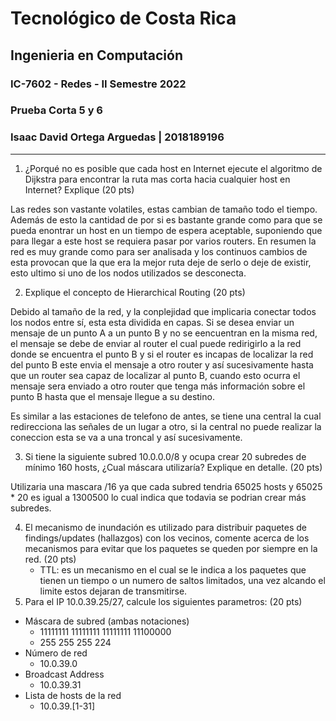 # Tecnológico de Costa Rica
## Ingenieria en Computación
### IC-7602 - Redes - II Semestre 2022
### Prueba Corta 5 y 6
### Isaac David Ortega Arguedas | 2018189196
---
1. ¿Porqué no es posible que cada host en Internet ejecute el algoritmo de Dijkstra
para encontrar la ruta mas corta hacia cualquier host en Internet? Explique (20 pts)

Las redes son vastante volatiles, estas cambian de tamaño todo el tiempo. Además de esto la cantidad de por si es bastante grande como para que se pueda enontrar un host en un tiempo de espera aceptable, suponiendo que para llegar a este host se requiera pasar por varios routers.
En resumen la red es muy grande como para ser analisada y los continuos cambios de esta provocan que la que era la mejor ruta deje de serlo o deje de existir, esto ultimo si uno de los nodos utilizados se desconecta.

2. Explique el concepto de Hierarchical Routing (20 pts)

Debido al tamaño de la red, y la conplejidad que implicaria conectar todos los nodos entre sí, esta esta dividida en capas. Si se desea enviar un mensaje de un punto A a un punto B y no se eencuentran en la misma red, el mensaje se debe de enviar al router el cual puede redirigirlo a la red donde se encuentra el punto B y si el router es incapas de localizar la red del punto B este envia el mensaje a otro router y así sucesivamente hasta que un router sea capaz de localizar al punto B, cuando esto ocurra el mensaje sera enviado a otro router que tenga más información sobre el punto B hasta que el mensaje llegue a su destino.

Es similar a las estaciones de telefono de antes, se tiene una central la cual redirecciona las señales de un lugar a otro, si la central no puede realizar la coneccion esta se va a una troncal y así sucesivamente.

3. Si tiene la siguiente subred 10.0.0.0/8 y ocupa crear 20 subredes de mínimo 160
hosts, ¿Cual máscara utilizaría? Explique en detalle. (20 pts)

Utilizaria una mascara /16 ya que cada subred tendria 65025 hosts y 65025 * 20 es igual a 1300500 lo cual indica que todavia se podrian crear más subredes.

4. El mecanismo de inundación es utilizado para distribuir paquetes de findings/updates
(hallazgos) con los vecinos, comente acerca de los mecanismos para evitar que los
paquetes se queden por siempre en la red. (20 pts)
    - TTL: es un mecanismo en el cual se le indica a los paquetes que tienen un tiempo o un numero de saltos limitados, una vez alcando el limite estos dejaran de transmitirse.
5. Para el IP 10.0.39.25/27, calcule los siguientes parametros: (20 pts)
- Máscara de subred (ambas notaciones)
    - 11111111 11111111 11111111 11100000
    - 255 255 255 224
- Número de red
    - 10.0.39.0
- Broadcast Address
    - 10.0.39.31
- Lista de hosts de la red
    - 10.0.39.[1-31]

